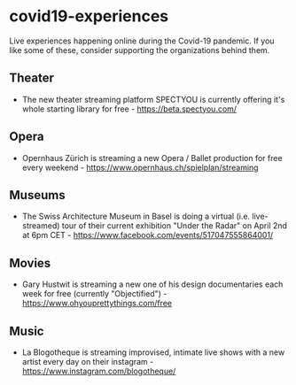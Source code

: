 # covid19-experiences

Live experiences happening online during the Covid-19 pandemic. If you like some of these, consider supporting the organizations behind them.


## Theater

- The new theater streaming platform SPECTYOU is currently offering it's whole starting library for free - https://beta.spectyou.com/


## Opera

- Opernhaus Zürich is streaming a new Opera / Ballet production for free every weekend - https://www.opernhaus.ch/spielplan/streaming


## Museums

- The Swiss Architecture Museum in Basel is doing a virtual (i.e. live-streamed) tour of their current exhibition "Under the Radar" on April 2nd at 6pm CET - https://www.facebook.com/events/517047555864001/


## Movies

- Gary Hustwit is streaming a new one of his design documentaries each week for free (currently "Objectified") - https://www.ohyouprettythings.com/free


## Music

- La Blogotheque is streaming improvised, intimate live shows with a new artist every day on their instagram - https://www.instagram.com/blogotheque/
